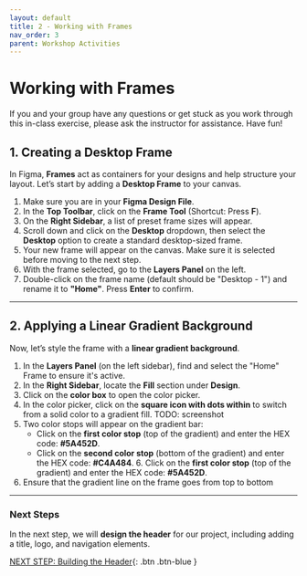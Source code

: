 ```yaml
---
layout: default
title: 2 - Working with Frames
nav_order: 3
parent: Workshop Activities
---
```


# Working with Frames  

If you and your group have any questions or get stuck as you work through this in-class exercise, please ask the instructor for assistance. Have fun!  

## 1. Creating a Desktop Frame  

In Figma, **Frames** act as containers for your designs and help structure your layout. Let’s start by adding a **Desktop Frame** to your canvas.  

1. Make sure you are in your **Figma Design File**.  
2. In the **Top Toolbar**, click on the **Frame Tool** (Shortcut: Press **F**).  
3. On the **Right Sidebar**, a list of preset frame sizes will appear.  
4. Scroll down and click on the **Desktop** dropdown, then select the **Desktop** option to create a standard desktop-sized frame.  
5. Your new frame will appear on the canvas. Make sure it is selected before moving to the next step.  
6. With the frame selected, go to the **Layers Panel** on the left.  
7. Double-click on the frame name (default should be "Desktop - 1") and rename it to **"Home"**. Press **Enter** to confirm. 

---

## 2. Applying a Linear Gradient Background  

Now, let’s style the frame with a **linear gradient background**.  

1. In the **Layers Panel** (on the left sidebar), find and select the "Home" Frame to ensure it's active.  
2. In the **Right Sidebar**, locate the **Fill** section under **Design**.  
3. Click on the **color box** to open the color picker.  
4. In the color picker, click on the **square icon with dots within** to switch from a solid color to a gradient fill.
TODO: screenshot
5. Two color stops will appear on the gradient bar:  
   - Click on the **first color stop** (top of the gradient) and enter the HEX code: **#5A452D**.  
   - Click on the **second color stop** (bottom of the gradient) and enter the HEX code: **#C4A484**. 6. Click on the **first color stop** (top of the gradient) and enter the HEX code: **#5A452D**.  
8. Ensure that the gradient line on the frame goes from top to bottom

---

### Next Steps  
In the next step, we will **design the header** for our project, including adding a title, logo, and navigation elements.  

[NEXT STEP: Building the Header](building-header.html){: .btn .btn-blue }   